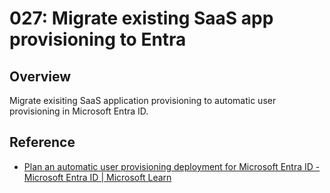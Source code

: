 # 027: Migrate existing SaaS app provisioning to Entra

## Overview

Migrate exisiting SaaS application provisioning to automatic user provisioning in Microsoft Entra ID.

## Reference

* [Plan an automatic user provisioning deployment for Microsoft Entra ID - Microsoft Entra ID | Microsoft Learn](https://learn.microsoft.com/en-us/entra/identity/app-provisioning/plan-auto-user-provisioning)

